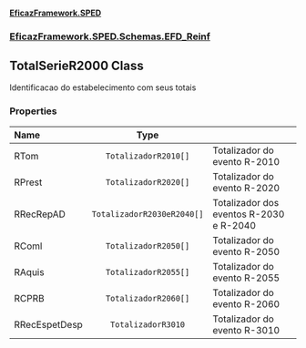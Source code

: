 #### [EficazFramework.SPED](EficazFrameworkSPED.md 'EficazFramework SPED')
### [EficazFramework.SPED.Schemas.EFD_Reinf](EficazFramework.SPED.Schemas.EFD_Reinf.md 'EficazFramework.SPED.Schemas.EFD_Reinf')

## TotalSerieR2000 Class

Identificacao do estabelecimento com seus totais
### Properties

| Name | Type | |
| :--- | :---: | :--- |
| RTom | `TotalizadorR2010[]` | Totalizador do evento R-2010 |
| RPrest | `TotalizadorR2020[]` | Totalizador do evento R-2020 |
| RRecRepAD | `TotalizadorR2030eR2040[]` | Totalizador dos eventos R-2030 e R-2040 |
| RComl | `TotalizadorR2050[]` | Totalizador do evento R-2050 |
| RAquis | `TotalizadorR2055[]` | Totalizador do evento R-2055 |
| RCPRB | `TotalizadorR2060[]` | Totalizador do evento R-2060 |
| RRecEspetDesp | `TotalizadorR3010` | Totalizador do evento R-3010 |
